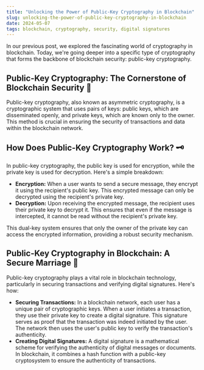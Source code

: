 ```yaml
---
title: "Unlocking the Power of Public-Key Cryptography in Blockchain"
slug: unlocking-the-power-of-public-key-cryptography-in-blockchain
date: 2024-05-07
tags: blockchain, cryptography, security, digital signatures
---
```


In our previous post, we explored the fascinating world of cryptography in blockchain. Today, we're going deeper into a specific type of cryptography that forms the backbone of blockchain security: public-key cryptography.

## Public-Key Cryptography: The Cornerstone of Blockchain Security 🔐

Public-key cryptography, also known as asymmetric cryptography, is a cryptographic system that uses pairs of keys: public keys, which are disseminated openly, and private keys, which are known only to the owner. This method is crucial in ensuring the security of transactions and data within the blockchain network.

## How Does Public-Key Cryptography Work? 🗝️

In public-key cryptography, the public key is used for encryption, while the private key is used for decryption. Here's a simple breakdown:

- **Encryption:** When a user wants to send a secure message, they encrypt it using the recipient's public key. This encrypted message can only be decrypted using the recipient's private key.
- **Decryption:** Upon receiving the encrypted message, the recipient uses their private key to decrypt it. This ensures that even if the message is intercepted, it cannot be read without the recipient's private key.

This dual-key system ensures that only the owner of the private key can access the encrypted information, providing a robust security mechanism.

## Public-Key Cryptography in Blockchain: A Secure Marriage 🔗

Public-key cryptography plays a vital role in blockchain technology, particularly in securing transactions and verifying digital signatures. Here's how:

- **Securing Transactions:** In a blockchain network, each user has a unique pair of cryptographic keys. When a user initiates a transaction, they use their private key to create a digital signature. This signature serves as proof that the transaction was indeed initiated by the user. The network then uses the user's public key to verify the transaction's authenticity.
- **Creating Digital Signatures:** A digital signature is a mathematical scheme for verifying the authenticity of digital messages or documents. In blockchain, it combines a hash function with a public-key cryptosystem to ensure the authenticity of transactions.